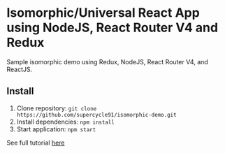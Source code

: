 # Isomorphic/Universal React App using NodeJS, React Router V4 and Redux
Sample isomorphic demo using Redux, NodeJS, React Router V4, and ReactJS.

## Install

1. Clone repository:
`git clone https://github.com/supercycle91/isomorphic-demo.git`
2. Install dependencies: 
`npm install`
3. Start application:
`npm start`

See full tutorial [here](https://codeburst.io/react-isomorphic-universal-app-w-nodejs-redux-react-router-v4-be80aa57dcaf)